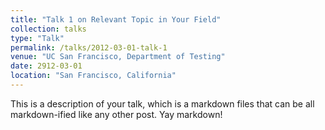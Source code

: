 ```yaml
---
title: "Talk 1 on Relevant Topic in Your Field"
collection: talks
type: "Talk"
permalink: /talks/2012-03-01-talk-1
venue: "UC San Francisco, Department of Testing"
date: 2912-03-01
location: "San Francisco, California"
---
```


This is a description of your talk, which is a markdown files that can be all markdown-ified like any other post. Yay markdown!
